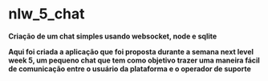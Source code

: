 # nlw_5_chat

<b>Criação de um chat simples usando websocket, node e sqlite<b>

Aqui foi criada a aplicação que foi proposta durante a semana next level week 5, um pequeno chat que tem como objetivo trazer uma maneira fácil de comunicação
entre o usuário da plataforma e o operador de suporte
